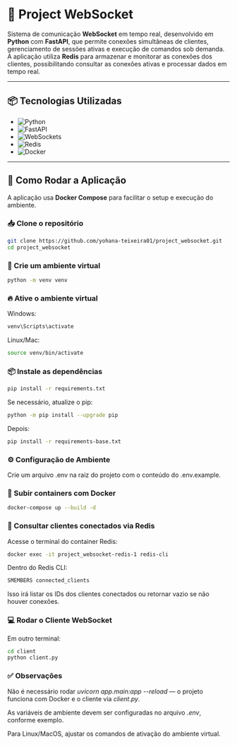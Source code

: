 # 📡 Project WebSocket  

Sistema de comunicação **WebSocket** em tempo real, desenvolvido em **Python** com **FastAPI**, que permite conexões simultâneas de clientes, gerenciamento de sessões ativas e execução de comandos sob demanda. A aplicação utiliza **Redis** para armazenar e monitorar as conexões dos clientes, possibilitando consultar as conexões ativas e processar dados em tempo real.

---

## 📦 Tecnologias Utilizadas  

- ![Python](https://img.shields.io/badge/Python-3.10+-blue?logo=python)
- ![FastAPI](https://img.shields.io/badge/FastAPI-0.110+-brightgreen?logo=fastapi)
- ![WebSockets](https://img.shields.io/badge/WebSockets-RealTime-blueviolet?logo=websocket)
- ![Redis](https://img.shields.io/badge/Redis-7.0+-red?logo=redis)
- ![Docker](https://img.shields.io/badge/Docker-Compose-2496ED?logo=docker)

---

## 🚀 Como Rodar a Aplicação  

A aplicação usa **Docker Compose** para facilitar o setup e execução do ambiente.

### 📥 Clone o repositório  

```bash
git clone https://github.com/yohana-teixeira01/project_websocket.git
cd project_websocket
```
### 🐍 Crie um ambiente virtual

```bash
python -m venv venv
```
### 🔥 Ative o ambiente virtual
Windows:
```bash
venv\Scripts\activate
```
Linux/Mac:
```bash
source venv/bin/activate
```
### 📦 Instale as dependências
```bash
pip install -r requirements.txt
```
Se necessário, atualize o pip:
```bash
python -m pip install --upgrade pip
```
Depois:
```bash
pip install -r requirements-base.txt
```
### ⚙️ Configuração de Ambiente
Crie um arquivo .env na raiz do projeto com o conteúdo do .env.example.

### 🐳 Subir containers com Docker
```bash
docker-compose up --build -d
```
### 🔎 Consultar clientes conectados via Redis
Acesse o terminal do container Redis:
```bash
docker exec -it project_websocket-redis-1 redis-cli
```
Dentro do Redis CLI:
```bash
SMEMBERS connected_clients
```
Isso irá listar os IDs dos clientes conectados ou retornar vazio se não houver conexões.

### 💻 Rodar o Cliente WebSocket
Em outro terminal:
```bash
cd client
python client.py
```
### ✅ Observações
Não é necessário rodar *uvicorn app.main:app --reload* — o projeto funciona com Docker e o cliente via *client.py*.

As variáveis de ambiente devem ser configuradas no arquivo *.env*, conforme exemplo.

Para Linux/MacOS, ajustar os comandos de ativação do ambiente virtual.
